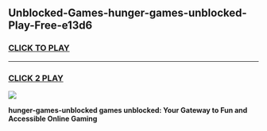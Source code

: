 
## Unblocked-Games-hunger-games-unblocked-Play-Free-e13d6
<h3>
<a href="https://premium76.site?title=hunger-games-unblocked&ref=19M">CLICK TO PLAY</a></h3>
<hr>

<h3>
<a href="https://premium76.site?title=hunger-games-unblocked&ref=19M">CLICK 2 PLAY</a>
  
</h3>

<a href="https://premium76.site?title=hunger-games-unblocked&ref=19M"><img src="https://clearcache.store/games.png"></a>


**hunger-games-unblocked games unblocked: Your Gateway to Fun and Accessible Online Gaming**
